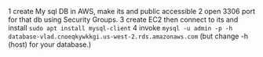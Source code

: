 1 create My sql DB in AWS, make its and public accessible
2 open 3306 port for that db using Security Groups.
3 create EC2 then connect to its and install `sudo apt install mysql-client`
4 invoke `mysql -u admin -p -h database-vlad.cnoeqkywkkgi.us-west-2.rds.amazonaws.com`
(but change -h (host) for your database.)
